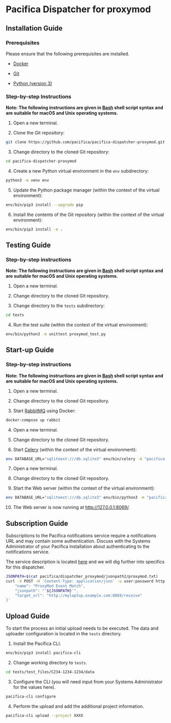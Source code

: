 # Pacifica Dispatcher for proxymod

## Installation Guide

### Prerequisites

Please ensure that the following prerequisites are installed.

* [Docker](https://www.docker.com)

* [Git](https://git-scm.com)

* [Python (version 3)](https://www.python.org/)

### Step-by-step Instructions

**Note: The following instructions are given in [Bash](https://www.gnu.org/software/bash/) shell script syntax and are suitable for macOS and Unix operating systems.**

1. Open a new terminal.

2. Clone the Git repository:

```bash
git clone https://github.com/pacifica/pacifica-dispatcher-proxymod.git
```

3. Change directory to the cloned Git repository:

```bash
cd pacifica-dispatcher-proxymod
```

4. Create a new Python virtual environment in the `env` subdirectory:

```bash
python3 -m venv env
```

5. Update the Python package manager (within the context of the virtual environment):

```bash
env/bin/pip3 install --upgrade pip
```

6. Install the contents of the Git repository (within the context of the virtual environment):

```bash
env/bin/pip3 install -e .
```

## Testing Guide

### Step-by-step instructions

**Note: The following instructions are given in [Bash](https://www.gnu.org/software/bash/) shell script syntax and are suitable for macOS and Unix operating systems.**

1. Open a new terminal.

2. Change directory to the cloned Git repository.

3. Change directory to the `tests` subdirectory:

```bash
cd tests
```

4. Run the test suite (within the context of the virtual environment):

```bash
env/bin/python3 -m unittest proxymod_test.py
```

## Start-up Guide

### Step-by-step instructions

**Note: The following instructions are given in [Bash](https://www.gnu.org/software/bash/) shell script syntax and are suitable for macOS and Unix operating systems.**

1. Open a new terminal.

2. Change directory to the cloned Git repository.

3. Start [RabbitMQ](https://www.rabbitmq.com/) using Docker:

```bash
docker-compose up rabbit
```

4. Open a new terminal.

5. Change directory to the cloned Git repository.

6. Start [Celery](http://www.celeryproject.org/) (within the context of the virtual environment):

```bash
env DATABASE_URL="sqliteext:///db.sqlite3" env/bin/celery -A "pacifica.dispatcher_proxymod.__main__:celery_app" worker -l info
```

7. Open a new terminal.

8. Change directory to the cloned Git repository.

9. Start the Web server (within the context of the virtual environment):

```bash
env DATABASE_URL="sqliteext:///db.sqlite3" env/bin/python3 -m "pacifica.dispatcher_proxymod.__main__"
```

10. The Web server is now running at http://127.0.0.1:8069/.

## Subscription Guide

Subscriptions to the Pacifica notifications service require a notifications URL and may contain some authentication.
Discuss with the Systems Administrator of your Pacifica installation about authenticating to the notifications service.

The service description is located
[here](https://github.com/pacifica/pacifica-notifications/blob/master/docs/exampleusage.md#subscriptions)
and we will dig further into specifics for this dispatcher.

```bash
JSONPATH=$(cat pacifica/dispatcher_proxymod/jsonpath2/proxymod.txt)
curl -X POST -H 'Content-Type: application/json' -u user:password http://notify.example.com/eventmatch -d'{
    "name": "ProxyMod Event Match",
    "jsonpath": "'${JSONPATH}'",
    "target_url": "http://mylaptop.example.com:8069/receive"
}'
```

## Upload Guide

To start the process an initial upload needs to be executed. The data and uploader configuration is located in
the `tests` directory.

 1. Install the Pacifica CLI.
```bash
env/bin/pip3 install pacifica-cli
```
 2. Change working directory to `tests`.
```bash
cd tests/test_files/C234-1234-1234/data
```
 3. Configure the CLI (you will need input from your Systems Administrator for the values here).
```bash
pacifica-cli configure
```
 4. Perform the upload and add the additional project information.
```bash
pacifica-cli upload --project XXXX
```
